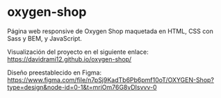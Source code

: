 # oxygen-shop

Página web responsive de Oxygen Shop maquetada en HTML, CSS con Sass y BEM, y JavaScript. 

Visualización del proyecto en el siguiente enlace: https://davidrami12.github.io/oxygen-shop/

Diseño preestablecido en Figma: https://www.figma.com/file/n7pSj9KadTb6Pb6pmf10oT/OXYGEN-Shop?type=design&node-id=0-1&t=mriOm76G8vDIsvvv-0

